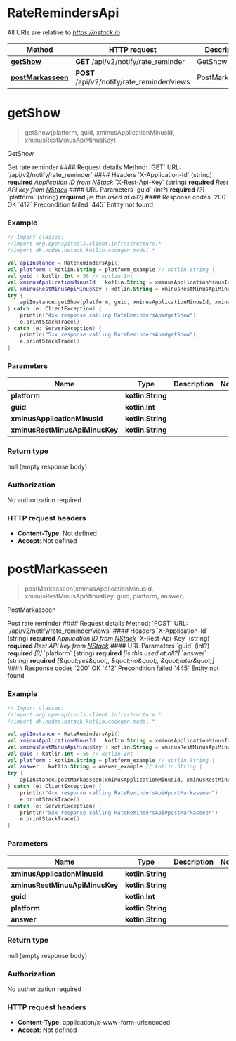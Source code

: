 # RateRemindersApi

All URIs are relative to *https://nstack.io*

Method | HTTP request | Description
------------- | ------------- | -------------
[**getShow**](RateRemindersApi.md#getShow) | **GET** /api/v2/notify/rate_reminder | GetShow
[**postMarkasseen**](RateRemindersApi.md#postMarkasseen) | **POST** /api/v2/notify/rate_reminder/views | PostMarkasseen


<a name="getShow"></a>
# **getShow**
> getShow(platform, guid, xminusApplicationMinusId, xminusRestMinusApiMinusKey)

GetShow

Get rate reminder  #### Request details Method: &#x60;GET&#x60;  URL: &#x60;/api/v2/notify/rate_reminder&#x60;  #### Headers  &#x60;X-Application-Id&#x60; (string) **required** _Application ID from [NStack](https://nstack.io)_  &#x60;X-Rest-Api-Key&#x60; (string) **required** _Rest API key from [NStack](https://nstack.io)_  #### URL Parameters &#x60;guid&#x60; (int?) **required** _[?]_  &#x60;platform&#x60; (string) **required** _[is this used at all?]_  #### Response codes &#x60;200&#x60; OK  &#x60;412&#x60; Precondition failed  &#x60;445&#x60; Entity not found

### Example
```kotlin
// Import classes:
//import org.openapitools.client.infrastructure.*
//import dk.nodes.nstack.kotlin.codegen.model.*

val apiInstance = RateRemindersApi()
val platform : kotlin.String = platform_example // kotlin.String | 
val guid : kotlin.Int = 56 // kotlin.Int | 
val xminusApplicationMinusId : kotlin.String = xminusApplicationMinusId_example // kotlin.String | 
val xminusRestMinusApiMinusKey : kotlin.String = xminusRestMinusApiMinusKey_example // kotlin.String | 
try {
    apiInstance.getShow(platform, guid, xminusApplicationMinusId, xminusRestMinusApiMinusKey)
} catch (e: ClientException) {
    println("4xx response calling RateRemindersApi#getShow")
    e.printStackTrace()
} catch (e: ServerException) {
    println("5xx response calling RateRemindersApi#getShow")
    e.printStackTrace()
}
```

### Parameters

Name | Type | Description  | Notes
------------- | ------------- | ------------- | -------------
 **platform** | **kotlin.String**|  |
 **guid** | **kotlin.Int**|  |
 **xminusApplicationMinusId** | **kotlin.String**|  |
 **xminusRestMinusApiMinusKey** | **kotlin.String**|  |

### Return type

null (empty response body)

### Authorization

No authorization required

### HTTP request headers

 - **Content-Type**: Not defined
 - **Accept**: Not defined

<a name="postMarkasseen"></a>
# **postMarkasseen**
> postMarkasseen(xminusApplicationMinusId, xminusRestMinusApiMinusKey, guid, platform, answer)

PostMarkasseen

Post rate reminder  #### Request details Method: &#x60;POST&#x60;  URL: &#x60;/api/v2/notify/rate_reminder/views&#x60;  #### Headers  &#x60;X-Application-Id&#x60; (string) **required** _Application ID from [NStack](https://nstack.io)_  &#x60;X-Rest-Api-Key&#x60; (string) **required** _Rest API key from [NStack](https://nstack.io)_  #### URL Parameters &#x60;guid&#x60; (int?) **required** _[?]_  &#x60;platform&#x60; (string) **required** _[is this used at all?]_  &#x60;answer&#x60; (string) **required** _[\&quot;yes\&quot;, \&quot;no\&quot;, \&quot;later\&quot;]_  #### Response codes &#x60;200&#x60; OK  &#x60;412&#x60; Precondition failed  &#x60;445&#x60; Entity not found

### Example
```kotlin
// Import classes:
//import org.openapitools.client.infrastructure.*
//import dk.nodes.nstack.kotlin.codegen.model.*

val apiInstance = RateRemindersApi()
val xminusApplicationMinusId : kotlin.String = xminusApplicationMinusId_example // kotlin.String | 
val xminusRestMinusApiMinusKey : kotlin.String = xminusRestMinusApiMinusKey_example // kotlin.String | 
val guid : kotlin.Int = 56 // kotlin.Int | 
val platform : kotlin.String = platform_example // kotlin.String | 
val answer : kotlin.String = answer_example // kotlin.String | 
try {
    apiInstance.postMarkasseen(xminusApplicationMinusId, xminusRestMinusApiMinusKey, guid, platform, answer)
} catch (e: ClientException) {
    println("4xx response calling RateRemindersApi#postMarkasseen")
    e.printStackTrace()
} catch (e: ServerException) {
    println("5xx response calling RateRemindersApi#postMarkasseen")
    e.printStackTrace()
}
```

### Parameters

Name | Type | Description  | Notes
------------- | ------------- | ------------- | -------------
 **xminusApplicationMinusId** | **kotlin.String**|  |
 **xminusRestMinusApiMinusKey** | **kotlin.String**|  |
 **guid** | **kotlin.Int**|  |
 **platform** | **kotlin.String**|  |
 **answer** | **kotlin.String**|  |

### Return type

null (empty response body)

### Authorization

No authorization required

### HTTP request headers

 - **Content-Type**: application/x-www-form-urlencoded
 - **Accept**: Not defined

